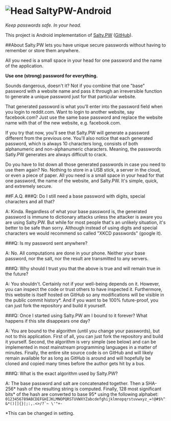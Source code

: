 # ![Head](https://cdn.rawgit.com/joshuaavalon/SaltyPW-Android/master/app/src/main/res/mipmap-hdpi/ic_launcher.png) SaltyPW-Android
*Keep passwords safe. In your head.*

This project is Android implementation of [Salty.PW](https://salty.pw/) ([GitHub](https://github.com/SaltyPW/SaltyPW.github.io)).

##About
Salty.PW lets you have unique secure passwords without having to remember or store them anywhere.

All you need is a small space in your head for one password and the name of the application.

**Use one (strong) password for everything.**

Sounds dangerous, doesn't it? Not if you combine that one "base" password with a website name and pass it through an irreversible function to generate a unique password just for that particular website.

That generated password is what you'll enter into the password field when you login to reddit.com. Want to login to another website, say facebook.com? Just use the same base password and replace the website name with that of the new website, e.g. facebook.com.

If you try that now, you'll see that Salty.PW will generate a password different from the previous one. You'll also notice that each generated password, which is always 10 characters long, consists of both alphanumeric and non-alphanumeric characters. Meaning, the passwords Satly.PW generates are always difficult to crack.

Do you have to list down all those generated passwords in case you need to use them again? No. Nothing to store in a USB stick, a server in the cloud, or even a piece of paper. All you need is a small space in your head for that one password, the name of the website, and Salty.PW. It's simple, quick, and extremely secure.

##F.A.Q.
###Q: Do I still need a base password with digits, special characters and all that?

A: Kinda. Regardless of what your base password is, the generated password is immune to dictionary attacks unless the attacker is aware you are using Salty.PW. But while for most people that's an unlikely situation, it's better to be safe than sorry. Although instead of using digits and special characters we would recommend so called "XKCD passwords" (google it).

###Q: Is my password sent anywhere?

A: No. All computations are done in your phone. Neither your base password, nor the salt, nor the result are transmitted to any servers.

###Q: Why should I trust you that the above is true and will remain true in the future?

A: You shouldn't. Certainly not if your well-being depends on it. However, you can inspect the code or trust others to have inspected it. Furthermore, this website is itself hosted on GitHub so any modifications will be visible in the public commit history*. And if you want to be 100% future-proof, you can just fork the repository and build it yourself.

###Q: Once I started using Salty.PW am I bound to it forever? What happens if this site disappears one day?

A: You are bound to the algorithm (until you change your passwords), but not to this application. First of all, you can just fork the repository and build it yourself. Second, the algorithm is very simple (see below) and can be implemented in most mainstream programming languages in a matter of minutes. Finally, the entire site source code is on GitHub and will likely remain available for as long as GitHub is around and will hopefully be cloned and copied many times before the author gets hit by a bus.

###Q: What is the exact algorithm used by Salty.PW?

A: The base password and salt are concatenated together. Then a SHA-256* hash of the resulting string is computed. Finally, 128 most significant bits* of the hash are converted to base 95* using the following alphabet: ``0123456789ABCDEFGHIJKLMNOPQRSTUVWXYZabcdefghijklmnopqrstuvwxyz_=!@#$%^&*()[]{}|;:,.<>/?`~ \'"+-``

*This can be changed in setting.
